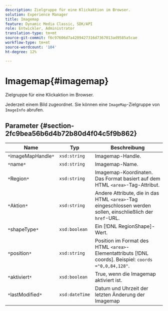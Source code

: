 ```yaml
---
description: Zielgruppe für eine Klickaktion im Browser.
solution: Experience Manager
title: Imagemap
feature: Dynamic Media Classic, SDK/API
role: Entwickler, Administrator
translation-type: tm+mt
source-git-commit: f6c97606d7a4209427316d7367013ad9585a5cae
workflow-type: tm+mt
source-wordcount: '104'
ht-degree: 12%

---
```



# Imagemap{#imagemap}

Zielgruppe für eine Klickaktion im Browser.

Jederzeit einem Bild zugeordnet. Sie können eine `ImageMap`-Zielgruppe von `ImageInfo` abrufen.

## Parameter {#section-2fc9bea56b6d4b72b80d4f04c5f9b862}

| Name | Typ | Beschreibung |
|---|---|---|
| `*`imageMapHandle`*` | `xsd:string` | Imagemap-Handle. |
| `*`name`*` | `xsd:string` | Imagemap-Name. |
| `*`Region`*` | `xsd:string` | Imagemap-Koordinaten. Das Format basiert auf dem HTML `<area>`-Tag-Attribut. |
| `*`Aktion`*` | `xsd:string` | Andere Attribute, die in das HTML `<area>`-Tag eingeschlossen werden sollen, einschließlich der `href`-URL. |
| `*`shapeType`*` | `xsd:boolean` | Ein [!DNL RegionShape]-Wert. |
| `*`position`*` | `xsd:string` | Position im Format des HTML `<area>`-Elementattributs [!DNL coords]. Beispiel: `coords ="0,0,84,128"`. |
| `*`aktiviert`*` | `xsd:boolean` | True, wenn die Imagemap aktiviert ist. |
| `*`lastModified`*` | `xsd:dateTime` | Datum und Uhrzeit der letzten Änderung der Imagemap |

